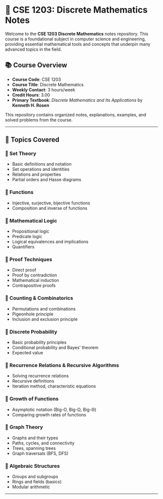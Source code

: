 # 📘 CSE 1203: Discrete Mathematics Notes

Welcome to the **CSE 1203 Discrete Mathematics** notes repository. This course is a foundational subject in computer science and engineering, providing essential mathematical tools and concepts that underpin many advanced topics in the field.

## 📚 Course Overview

- **Course Code**: CSE 1203  
- **Course Title**: Discrete Mathematics  
- **Weekly Contact**: 3 hours/week  
- **Credit Hours**: 3.00  
- **Primary Textbook**: *Discrete Mathematics and Its Applications* by **Kenneth H. Rosen**

This repository contains organized notes, explanations, examples, and solved problems from the course.

---

## 🧠 Topics Covered

### 🔹 Set Theory
- Basic definitions and notation  
- Set operations and identities  
- Relations and properties  
- Partial orders and Hasse diagrams  

### 🔹 Functions
- Injective, surjective, bijective functions  
- Composition and inverse of functions  

### 🔹 Mathematical Logic
- Propositional logic  
- Predicate logic  
- Logical equivalences and implications  
- Quantifiers  

### 🔹 Proof Techniques
- Direct proof  
- Proof by contradiction  
- Mathematical induction  
- Contrapositive proofs  

### 🔹 Counting & Combinatorics
- Permutations and combinations  
- Pigeonhole principle  
- Inclusion and exclusion principle  

### 🔹 Discrete Probability
- Basic probability principles  
- Conditional probability and Bayes’ theorem  
- Expected value  

### 🔹 Recurrence Relations & Recursive Algorithms
- Solving recurrence relations  
- Recursive definitions  
- Iteration method, characteristic equations  

### 🔹 Growth of Functions
- Asymptotic notation (Big-O, Big-Ω, Big-Θ)  
- Comparing growth rates of functions  

### 🔹 Graph Theory
- Graphs and their types  
- Paths, cycles, and connectivity  
- Trees, spanning trees  
- Graph traversals (BFS, DFS)  

### 🔹 Algebraic Structures
- Groups and subgroups  
- Rings and fields (basics)  
- Modular arithmetic  

---

